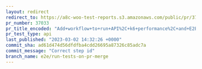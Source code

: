 ```yaml
---
layout: redirect
redirect_to: https://a8c-woo-test-reports.s3.amazonaws.com/public/pr/37033/api/index.html
pr_number: 37033
pr_title_encoded: "Add+workflow+to+run+API%2C+k6+performance%2C+and+E2E+tests+on+trunk+after+PR+merge"
pr_test_type: api
last_published: "2023-03-02 14:32:26 +0000"
commit_sha: ad61d474d56dfdfba4cdd26695a87326c85adc7a
commit_message: "Correct step id"
branch_name: e2e/run-tests-on-pr-merge
---
```

